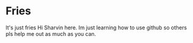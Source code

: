 # Fries
It's just fries
Hi Sharvin here. Im just learning how to use github so others pls help me out as much as you can.
